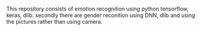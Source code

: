 This repository consists of emotion recognition using python tensorflow, keras, dlib.
secondly there are gender reconition using DNN, dlib and using the pictures rather than using camera.
